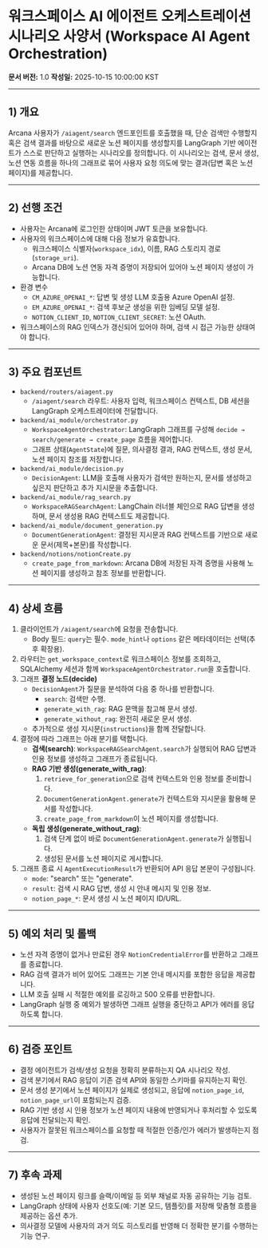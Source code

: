 # 워크스페이스 AI 에이전트 오케스트레이션 시나리오 사양서 (Workspace AI Agent Orchestration)
**문서 버전:** 1.0
**작성일:** 2025-10-15 10:00:00 KST

---

## 1) 개요
Arcana 사용자가 `/aiagent/search` 엔드포인트를 호출했을 때, 단순 검색만 수행할지 혹은 검색 결과를 바탕으로 새로운 노션 페이지를 생성할지를 LangGraph 기반 에이전트가 스스로 판단하고 실행하는 시나리오를 정의합니다. 이 시나리오는 검색, 문서 생성, 노션 연동 흐름을 하나의 그래프로 묶어 사용자 요청 의도에 맞는 결과(답변 혹은 노션 페이지)를 제공합니다.

---

## 2) 선행 조건
- 사용자는 Arcana에 로그인한 상태이며 JWT 토큰을 보유합니다.
- 사용자의 워크스페이스에 대해 다음 정보가 유효합니다.
  - 워크스페이스 식별자(`workspace_idx`), 이름, RAG 스토리지 경로(`storage_uri`).
  - Arcana DB에 노션 연동 자격 증명이 저장되어 있어야 노션 페이지 생성이 가능합니다.
- 환경 변수
  - `CM_AZURE_OPENAI_*`: 답변 및 생성 LLM 호출용 Azure OpenAI 설정.
  - `EM_AZURE_OPENAI_*`: 검색 후보군 생성을 위한 임베딩 모델 설정.
  - `NOTION_CLIENT_ID`, `NOTION_CLIENT_SECRET`: 노션 OAuth.
- 워크스페이스의 RAG 인덱스가 갱신되어 있어야 하며, 검색 시 접근 가능한 상태여야 합니다.

---

## 3) 주요 컴포넌트
- `backend/routers/aiagent.py`
  - `/aiagent/search` 라우트: 사용자 입력, 워크스페이스 컨텍스트, DB 세션을 LangGraph 오케스트레이터에 전달합니다.
- `backend/ai_module/orchestrator.py`
  - `WorkspaceAgentOrchestrator`: LangGraph 그래프를 구성해 `decide → search/generate → create_page` 흐름을 제어합니다.
  - 그래프 상태(`AgentState`)에 질문, 의사결정 결과, RAG 컨텍스트, 생성 문서, 노션 페이지 참조를 저장합니다.
- `backend/ai_module/decision.py`
  - `DecisionAgent`: LLM을 호출해 사용자가 검색만 원하는지, 문서를 생성하고 싶은지 판단하고 추가 지시문을 추출합니다.
- `backend/ai_module/rag_search.py`
  - `WorkspaceRAGSearchAgent`: LangChain 러너블 체인으로 RAG 답변을 생성하며, 문서 생성용 RAG 컨텍스트도 제공합니다.
- `backend/ai_module/document_generation.py`
  - `DocumentGenerationAgent`: 결정된 지시문과 RAG 컨텍스트를 기반으로 새로운 문서(제목+본문)를 작성합니다.
- `backend/notions/notionCreate.py`
  - `create_page_from_markdown`: Arcana DB에 저장된 자격 증명을 사용해 노션 페이지를 생성하고 참조 정보를 반환합니다.

---

## 4) 상세 흐름
1. 클라이언트가 `/aiagent/search`에 요청을 전송합니다.
   - Body 필드: `query`는 필수. `mode_hint`나 `options` 같은 메타데이터는 선택(추후 확장용).
2. 라우터는 `get_workspace_context`로 워크스페이스 정보를 조회하고, SQLAlchemy 세션과 함께 `WorkspaceAgentOrchestrator.run`을 호출합니다.
3. 그래프 **결정 노드(decide)**
   - `DecisionAgent`가 질문을 분석하여 다음 중 하나를 반환합니다.
     - `search`: 검색만 수행.
     - `generate_with_rag`: RAG 문맥을 참고해 문서 생성.
     - `generate_without_rag`: 완전히 새로운 문서 생성.
   - 추가적으로 생성 지시문(`instructions`)을 함께 전달합니다.
4. 결정에 따라 그래프는 아래 분기를 택합니다.
   - **검색(search)**: `WorkspaceRAGSearchAgent.search`가 실행되어 RAG 답변과 인용 정보를 생성하고 그래프가 종료됩니다.
   - **RAG 기반 생성(generate_with_rag)**:
     1. `retrieve_for_generation`으로 검색 컨텍스트와 인용 정보를 준비합니다.
     2. `DocumentGenerationAgent.generate`가 컨텍스트와 지시문을 활용해 문서를 작성합니다.
     3. `create_page_from_markdown`이 노션 페이지를 생성합니다.
   - **독립 생성(generate_without_rag)**:
     1. 검색 단계 없이 바로 `DocumentGenerationAgent.generate`가 실행됩니다.
     2. 생성된 문서를 노션 페이지로 게시합니다.
5. 그래프 종료 시 `AgentExecutionResult`가 반환되어 API 응답 본문이 구성됩니다.
   - `mode`: "search" 또는 "generate".
   - `result`: 검색 시 RAG 답변, 생성 시 안내 메시지 및 인용 정보.
   - `notion_page_*`: 문서 생성 시 노션 페이지 ID/URL.

---

## 5) 예외 처리 및 롤백
- 노션 자격 증명이 없거나 만료된 경우 `NotionCredentialError`를 반환하고 그래프를 종료합니다.
- RAG 검색 결과가 비어 있어도 그래프는 기본 안내 메시지를 포함한 응답을 제공합니다.
- LLM 호출 실패 시 적절한 예외를 로깅하고 500 오류를 반환합니다.
- LangGraph 실행 중 예외가 발생하면 그래프 실행을 중단하고 API가 에러를 응답하도록 합니다.

---

## 6) 검증 포인트
- 결정 에이전트가 검색/생성 요청을 정확히 분류하는지 QA 시나리오 작성.
- 검색 분기에서 RAG 응답이 기존 검색 API와 동일한 스키마를 유지하는지 확인.
- 문서 생성 분기에서 노션 페이지가 실제로 생성되고, 응답에 `notion_page_id`, `notion_page_url`이 포함되는지 검증.
- RAG 기반 생성 시 인용 정보가 노션 페이지 내용에 반영되거나 후처리할 수 있도록 응답에 전달되는지 확인.
- 사용자가 잘못된 워크스페이스를 요청할 때 적절한 인증/인가 에러가 발생하는지 점검.

---

## 7) 후속 과제
- 생성된 노션 페이지 링크를 슬랙/이메일 등 외부 채널로 자동 공유하는 기능 검토.
- LangGraph 상태에 사용자 선호도(예: 기본 모드, 템플릿)를 저장해 맞춤형 흐름을 제공하는 옵션 추가.
- 의사결정 모델에 사용자의 과거 의도 히스토리를 반영해 더 정확한 분기를 수행하는 기능 연구.
